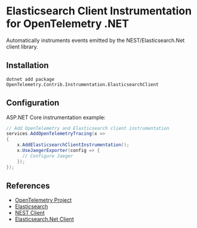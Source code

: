 # Elasticsearch Client Instrumentation for OpenTelemetry .NET

Automatically instruments events emitted by the NEST/Elasticsearch.Net client library.

## Installation

```shell
dotnet add package OpenTelemetry.Contrib.Instrumentation.ElasticsearchClient
```

## Configuration

ASP.NET Core instrumentation example:

```csharp
// Add OpenTelemetry and Elasticsearch client instrumentation
services.AddOpenTelemetryTracing(x =>
{
    x.AddElasticsearchClientInstrumentation();
    x.UseJaegerExporter(config => {
      // Configure Jaeger
    });
});
```

## References

* [OpenTelemetry Project](https://opentelemetry.io/)
* [Elasticsearch](https://www.elastic.co/)
* [NEST Client](https://www.nuget.org/packages/NEST/)
* [Elasticsearch.Net Client](https://www.nuget.org/packages/Elasticsearch.Net/)

